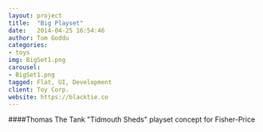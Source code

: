 ```yaml
---
layout: project
title:  "Big Playset"
date:   2014-04-25 16:54:46
author: Tom Goddu
categories:
- toys
img: BigSet1.png
carousel:
- BigSet1.png
tagged: Flat, UI, Development
client: Toy Corp.
website: https://blacktie.co
---
```

####Thomas The Tank "Tidmouth Sheds" playset concept for Fisher-Price
